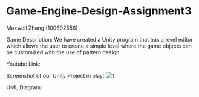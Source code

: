 # Game-Engine-Design-Assignment3
 Maxwell Zhang (100692556)

Game Description:
We have created a Unity program that has a level editor which allows the user to create a simple level where the game objects can be customized with the use of pattern design.


Youtube Link: 

Screenshot of our Unity Project in play:
![1](https://user-images.githubusercontent.com/56273710/140446890-17e36c05-90d5-4515-bbc4-98cae51a4427.PNG)

UML Diagram:
